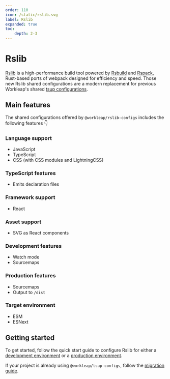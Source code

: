 ```yaml
---
order: 110
icon: /static/rslib.svg
label: Rslib
expanded: true
toc:
    depth: 2-3
---
```


# Rslib

<!-- !!!warning Before you continue...

The preferred way for using `@workleap/webpack-configs` is **not** by installing the library manually, but rather by **scaffolding** your application with Workleap's [foundry-cli](https://github.com/gsoft-inc/wl-foundry-cli).

+++ pnpm
```bash
pnpm create @workleap/project@latest <output-directory>
```
+++ yarn
```bash
yarn create @workleap/project@latest <output-directory>
```
+++ npm
```bash
npm create @workleap/project@latest <output-directory>
```
+++
!!! -->

[Rslib](https://lib.rsbuild.dev/) is a high-performance build tool powered by [Rsbuild](https://rsbuild.dev/) and [Rspack](https://rspack.dev/), Rust-based ports of webpack designed for efficiency and speed. Those new Rslib shared configurations are a modern replacement for previous Workleap's shared [tsup configurations](../tsup/default.md).

## Main features

The shared configurations offered by `@workleap/rslib-configs` includes the following features :point_down:

### Language support

- JavaScript
- TypeScript
- CSS (with CSS modules and LightningCSS)

### TypeScript features

- Emits declaration files

### Framework support

- React

### Asset support

- SVG as React components

### Development features

- Watch mode
- Sourcemaps

### Production features

- Sourcemaps
- Output to `/dist`

### Target environment

- ESM
- ESNext

## Getting started

To get started, follow the quick start guide to configure Rslib for either a [development environment](./configure-dev.md) or a [production environment](./configure-build.md).

If your project is already using `@workleap/tsup-configs`, follow the [migration guide](./migrate-from-tsup.md).
